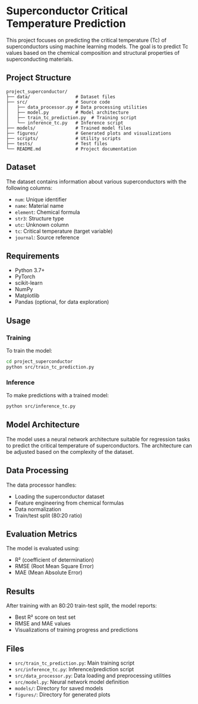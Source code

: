 # Superconductor Critical Temperature Prediction

This project focuses on predicting the critical temperature (Tc) of superconductors using machine learning models. The goal is to predict Tc values based on the chemical composition and structural properties of superconducting materials.

## Project Structure

```
project_superconductor/
├── data/                 # Dataset files
├── src/                  # Source code
│   ├── data_processor.py # Data processing utilities
│   ├── model.py          # Model architecture
│   ├── train_tc_prediction.py  # Training script
│   └── inference_tc.py   # Inference script
├── models/               # Trained model files
├── figures/              # Generated plots and visualizations
├── scripts/              # Utility scripts
├── tests/                # Test files
└── README.md             # Project documentation
```

## Dataset

The dataset contains information about various superconductors with the following columns:
- `num`: Unique identifier
- `name`: Material name
- `element`: Chemical formula
- `str3`: Structure type
- `utc`: Unknown column
- `tc`: Critical temperature (target variable)
- `journal`: Source reference

## Requirements

- Python 3.7+
- PyTorch
- scikit-learn
- NumPy
- Matplotlib
- Pandas (optional, for data exploration)

## Usage

### Training

To train the model:
```bash
cd project_superconductor
python src/train_tc_prediction.py
```

### Inference

To make predictions with a trained model:
```bash
python src/inference_tc.py
```

## Model Architecture

The model uses a neural network architecture suitable for regression tasks to predict the critical temperature of superconductors. The architecture can be adjusted based on the complexity of the dataset.

## Data Processing

The data processor handles:
- Loading the superconductor dataset
- Feature engineering from chemical formulas
- Data normalization
- Train/test split (80:20 ratio)

## Evaluation Metrics

The model is evaluated using:
- R² (coefficient of determination)
- RMSE (Root Mean Square Error)
- MAE (Mean Absolute Error)

## Results

After training with an 80:20 train-test split, the model reports:
- Best R² score on test set
- RMSE and MAE values
- Visualizations of training progress and predictions

## Files

- `src/train_tc_prediction.py`: Main training script
- `src/inference_tc.py`: Inference/prediction script
- `src/data_processor.py`: Data loading and preprocessing utilities
- `src/model.py`: Neural network model definition
- `models/`: Directory for saved models
- `figures/`: Directory for generated plots